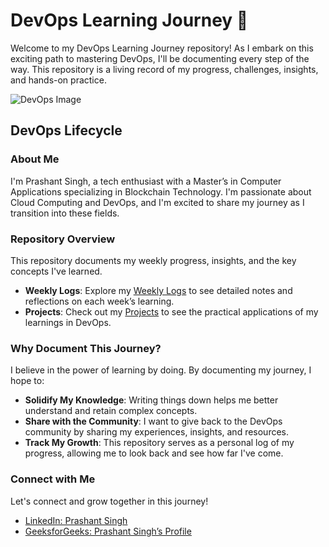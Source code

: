 # DevOps Learning Journey 🚀

Welcome to my DevOps Learning Journey repository! As I embark on this exciting path to mastering DevOps, I'll be documenting every step of the way. This repository is a living record of my progress, challenges, insights, and hands-on practice.

![DevOps Image](https://cdn.prod.website-files.com/622642781cd7e96ac1f66807/62d0f091fc73b7a5828854b1_022021-Harness-Blogpost-DevOpsGeneric-Header-2400x700-1.png)

## DevOps Lifecycle

### About Me

I'm Prashant Singh, a tech enthusiast with a Master’s in Computer Applications specializing in Blockchain Technology. I'm passionate about Cloud Computing and DevOps, and I'm excited to share my journey as I transition into these fields.

### Repository Overview

This repository documents my weekly progress, insights, and the key concepts I've learned.

- **Weekly Logs**: Explore my [Weekly Logs](#) to see detailed notes and reflections on each week’s learning.
- **Projects**: Check out my [Projects](#) to see the practical applications of my learnings in DevOps.

### Why Document This Journey?

I believe in the power of learning by doing. By documenting my journey, I hope to:

- **Solidify My Knowledge**: Writing things down helps me better understand and retain complex concepts.
- **Share with the Community**: I want to give back to the DevOps community by sharing my experiences, insights, and resources.
- **Track My Growth**: This repository serves as a personal log of my progress, allowing me to look back and see how far I've come.

### Connect with Me

Let's connect and grow together in this journey!

- [LinkedIn: Prashant Singh](https://www.linkedin.com/in/prashant-singh)
- [GeeksforGeeks: Prashant Singh’s Profile](https://www.geeksforgeeks.org/author/prashant-singh/)

